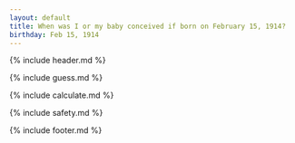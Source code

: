 ```yaml
---
layout: default
title: When was I or my baby conceived if born on February 15, 1914?
birthday: Feb 15, 1914
---
```


{% include header.md %}

{% include guess.md %}

{% include calculate.md %}

{% include safety.md %}

{% include footer.md %}




